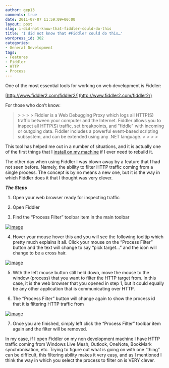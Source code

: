 ```yaml
---
author: gep13
comments: true
date: 2011-07-07 11:59:09+00:00
layout: post
slug: i-did-not-know-that-fiddler-could-do-this
title: 'I did not know that #Fiddler could do this…'
wordpress_id: 302
categories:
- General Development
tags:
- Features
- Fiddler
- HTTP
- Process
---
```


One of the most essential tools for working on web development is Fiddler:

 

[http://www.fiddler2.com/fiddler2/](http://www.fiddler2.com/fiddler2/)

 

For those who don’t know:

 

<blockquote>  
> 
>    
> 
> Fiddler is a Web Debugging Proxy which logs all HTTP(S) traffic between your computer and the Internet. Fiddler allows you to inspect all HTTP(S) traffic, set breakpoints, and "fiddle" with incoming or outgoing data. Fiddler includes a powerful event-based scripting subsystem, and can be extended using any .NET language.
> 
>    
> 
> </blockquote>

 

This tool has helped me out in a number of situations, and it is actually one of the first things that I [install on my machine](http://www.gep13.co.uk/blog/?p=198) if I ever need to rebuild it.

 

The other day when using Fiddler I was blown away by a feature that I had not seen before. Namely, the ability to filter HTTP traffic coming from a single process. The concept is by no means a new one, but it is the way in which Fiddler does it that I thought was very clever.

 

**_The Steps_**

 

  
  1. Open your web browser ready for inspecting traffic
   
  2. Open Fiddler
   
  3. Find the “Process Filter” toolbar item in the main toolbar       
       
[![image](http://www.gep13.co.uk/blog/wp-content/uploads/2011/07/image_thumb.png)](http://www.gep13.co.uk/blog/wp-content/uploads/2011/07/image.png)        

   
  4. Hover your mouse hover this and you will see the following tooltip which pretty much explains it all. Click your mouse on the “Process Filter” button and the text will change to say “pick target…” and the icon will change to be a cross hair.       
       
[![image](http://www.gep13.co.uk/blog/wp-content/uploads/2011/07/image_thumb1.png)](http://www.gep13.co.uk/blog/wp-content/uploads/2011/07/image1.png)        

   
  5. With the left mouse button still held down, move the mouse to the window (process) that you want to filter the HTTP target from. In this case, it is the web browser that you opened in step 1, but it could equally be any other application that is communicating over HTTP. 
   
  6. The “Process Filter” button will change again to show the process id that it is filtering HTTP traffic from       
       
[![image](http://www.gep13.co.uk/blog/wp-content/uploads/2011/07/image_thumb2.png)](http://www.gep13.co.uk/blog/wp-content/uploads/2011/07/image2.png)   

   
  7. Once you are finished, simply left click the “Process Filter” toolbar item again and the filter will be removed.
 

In my case, if I open Fiddler on my non development machine I have HTTP traffic coming from Windows Live Mesh, Outlook, OneNote, BookMark synchronisation, etc. Trying to figure out what is going on with one “thing” can be difficult, this filtering ability makes it very easy, and as I mentioned I think the way in which you select the process to filter on is VERY clever.
